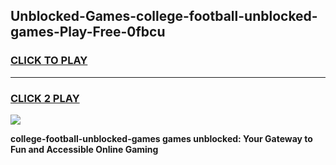 
## Unblocked-Games-college-football-unblocked-games-Play-Free-0fbcu
<h3>
<a href="https://premium76.site?title=college-football-unblocked-games&ref=22A">CLICK TO PLAY</a></h3>
<hr>

<h3>
<a href="https://premium76.site?title=college-football-unblocked-games&ref=22A">CLICK 2 PLAY</a>
  
</h3>

<a href="https://premium76.site?title=college-football-unblocked-games&ref=22A"><img src="https://clearcache.store/games.png"></a>


**college-football-unblocked-games games unblocked: Your Gateway to Fun and Accessible Online Gaming**

